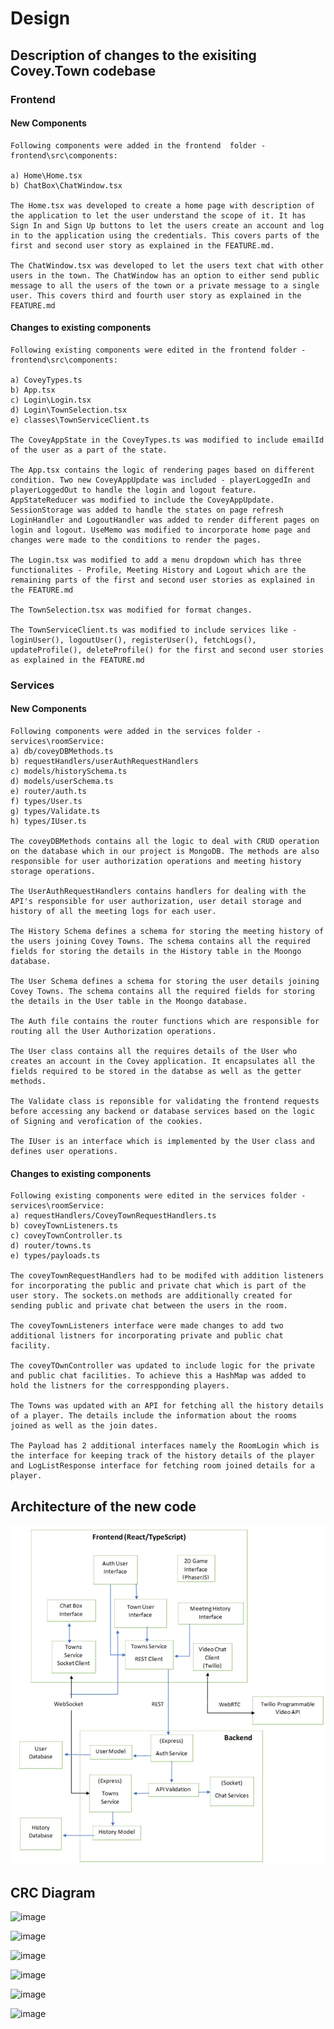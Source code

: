 # Design

## Description of changes to the exisiting Covey.Town codebase

### Frontend

#### New Components

    Following components were added in the frontend  folder - frontend\src\components:

    a) Home\Home.tsx
    b) ChatBox\ChatWindow.tsx

    The Home.tsx was developed to create a home page with description of the application to let the user understand the scope of it. It has Sign In and Sign Up buttons to let the users create an account and log in to the application using the credentials. This covers parts of the first and second user story as explained in the FEATURE.md.

    The ChatWindow.tsx was developed to let the users text chat with other users in the town. The ChatWindow has an option to either send public message to all the users of the town or a private message to a single user. This covers third and fourth user story as explained in the FEATURE.md

#### Changes to existing components

    Following existing components were edited in the frontend folder - frontend\src\components:

    a) CoveyTypes.ts
    b) App.tsx
    c) Login\Login.tsx
    d) Login\TownSelection.tsx
    e) classes\TownServiceClient.ts

    The CoveyAppState in the CoveyTypes.ts was modified to include emailId of the user as a part of the state.

    The App.tsx contains the logic of rendering pages based on different condition. Two new CoveyAppUpdate was included - playerLoggedIn and playerLoggedOut to handle the login and logout feature. AppStateReducer was modified to include the CoveyAppUpdate. SessionStorage was added to handle the states on page refresh LoginHandler and LogoutHandler was added to render different pages on login and logout. UseMemo was modified to incorporate home page and changes were made to the conditions to render the pages.

    The Login.tsx was modified to add a menu dropdown which has three functionalites - Profile, Meeting History and Logout which are the remaining parts of the first and second user stories as explained in the FEATURE.md

    The TownSelection.tsx was modified for format changes.

    The TownServiceClient.ts was modified to include services like - loginUser(), logoutUser(), registerUser(), fetchLogs(), updateProfile(), deleteProfile() for the first and second user stories as explained in the FEATURE.md

### Services

#### New Components

    Following components were added in the services folder - services\roomService:
    a) db/coveyDBMethods.ts
    b) requestHandlers/userAuthRequestHandlers
    c) models/historySchema.ts
    d) models/userSchema.ts
    e) router/auth.ts
    f) types/User.ts
    g) types/Validate.ts
    h) types/IUser.ts
    
    The coveyDBMethods contains all the logic to deal with CRUD operation on the database which in our project is MongoDB. The methods are also responsible for user authorization operations and meeting history storage operations.
    
    The UserAuthRequestHandlers contains handlers for dealing with the API's responsible for user authorization, user detail storage and history of all the meeting logs for each user. 
    
    The History Schema defines a schema for storing the meeting history of  the users joining Covey Towns. The schema contains all the required fields for storing the details in the History table in the Moongo database.
    
    The User Schema defines a schema for storing the user details joining Covey Towns. The schema contains all the required fields for storing the details in the User table in the Moongo database.
    
    The Auth file contains the router functions which are responsible for routing all the User Authorization operations.
    
    The User class contains all the requires details of the User who creates an account in the Covey application. It encapsulates all the fields required to be stored in the databse as well as the getter methods.
    
    The Validate class is reponsible for validating the frontend requests before accessing any backend or database services based on the logic of Signing and verofication of the cookies.
    
    The IUser is an interface which is implemented by the User class and defines user operations.
    

#### Changes to existing components

    Following existing components were edited in the services folder - services\roomService:
    a) requestHandlers/CoveyTownRequestHandlers.ts
    b) coveyTownListeners.ts
    c) coveyTownController.ts
    d) router/towns.ts
    e) types/payloads.ts
    
    The coveyTownRequestHandlers had to be modifed with addition listeners for incorporating the public and private chat which is part of the user story. The sockets.on methods are additionally created for sending public and private chat between the users in the room.
    
    The coveyTownListeners interface were made changes to add two additional listners for incorporating private and public chat facility.
    
    The coveyTOwnController was updated to include logic for the private and public chat facilities. To achieve this a HashMap was added to hold the listners for the correspponding players.
    
    The Towns was updated with an API for fetching all the history details of a player. The details include the information about the rooms joined as well as the join dates.
    
    The Payload has 2 additional interfaces namely the RoomLogin which is the interface for keeping track of the history details of the player and LogListResponse interface for fetching room joined details for a player.
    
    
## Architecture of the new code

![Architecture](./Architecture.JPG)

## CRC Diagram

![image](https://user-images.githubusercontent.com/69494422/114808196-ccf0ce00-9d75-11eb-9369-0620fcaac8b7.png)

![image](https://user-images.githubusercontent.com/69494422/114808289-f1e54100-9d75-11eb-8d6d-fe51a6dfe6be.png)

![image](https://user-images.githubusercontent.com/69494422/114808305-f9a4e580-9d75-11eb-8dd6-241c5093d100.png)

![image](https://user-images.githubusercontent.com/69494422/114808327-032e4d80-9d76-11eb-8751-909b801043b2.png)

![image](https://user-images.githubusercontent.com/69494422/114808342-09242e80-9d76-11eb-9973-ba53161bda8c.png)

![image](https://user-images.githubusercontent.com/69494422/114808353-0e817900-9d76-11eb-90d7-19e05c09115d.png)
